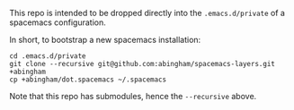 This repo is intended to be dropped directly into the `.emacs.d/private` of a
spacemacs configuration.

In short, to bootstrap a new spacemacs installation:
```
cd .emacs.d/private
git clone --recursive git@github.com:abingham/spacemacs-layers.git +abingham
cp +abingham/dot.spacemacs ~/.spacemacs
```

Note that this repo has submodules, hence the `--recursive` above.
